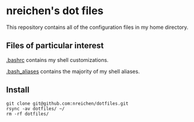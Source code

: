 nreichen's dot files
====================

This repository contains all of the configuration files in my home directory.

## Files of particular interest

[.bashrc](.bashrc) contains my shell customizations.

[.bash_aliases](.bash_aliases) contains the majority of my shell aliases.

## Install
```
git clone git@github.com:nreichen/dotfiles.git
rsync -av dotfiles/ ~/
rm -rf dotfiles/
```
